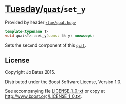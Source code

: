 [Tuesday](../../../README.md)/[`quat`](../../headers/quat.md)/`set_y`
=====================================================================
Provided by header [`<tue/quat.hpp>`](../../headers/quat.md)

```c++
template<typename T>
void quat<T>::set_y(const T& y) noexcept;
```

Sets the second component of this [`quat`](../../headers/quat.md).

License
-------
Copyright Jo Bates 2015.

Distributed under the Boost Software License, Version 1.0.

See accompanying file [LICENSE_1_0.txt](../../../LICENSE_1_0.txt) or copy at
http://www.boost.org/LICENSE_1_0.txt.
